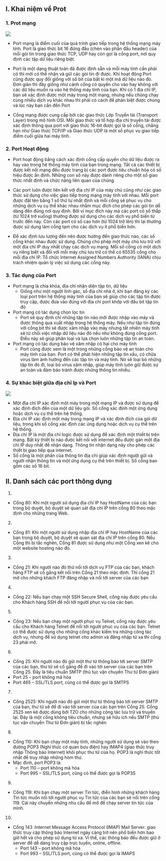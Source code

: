 ## I. Khai niệm về Prot
### 1. Prot mạng
<img src="img/port1.png">

- Port mạng là điểm cuối của quá trình giao tiếp trong hệ thống mạng máy tính. Port là giao thức bit 16 đứng đầu (chèn vào phần đầu header) của mỗi gói tin trong giao thức TCP, UDP hay còn gọi là cổng port, nơi quy định các tập dữ liệu riêng biệt.

- Port là một dạng thuật toán đã được định sẵn và mỗi máy tính cần phải có thì mới có thể nhận và gửi các gói tin đi được. Khi hoạt động Port cũng được quy đổi giống với số bit của bất kì một mã dữ liệu nào đó. Đơn giản thì đây giống như cánh cổng có quyền cho vào hay không với các dữ liệu muốn ra vào hệ thống máy tính của bạn. Khi có 1 địa chỉ IP, bạn sẽ xác định được một máy trong một mạng, nhưng nếu chúng chạy cùng nhiều dịch vụ khác nhau thì phải có cách để phân biệt được chúng và lúc này bạn cần đến Port
- Cổng mạng được cung cấp bởi các giao thức Lớp Truyền tải (Transport Layer) trong mô hình OSI. Mỗi giao thức và tổ hợp địa chỉ truyền tải được xác định thông qua port với giao thức 16-bit được gọi là số cổng, chẳng hạn như Giao thức TCP/IP và Giao thức UDP là một số phục vụ giao tiếp điểm cuối giữa hai máy tính.


### 2. Port Hoạt động
- Port hoạt động bằng cách xác định cổng cấp quyền cho dữ liệu được ra hay vào trong hệ thống máy tính của bạn trong mạng. Tất cả các thiết bị được kết nối mạng đều được trang bị các port được tiêu chuẩn hóa có số hiệu được ấn định. Những con số này được dành riêng cho một số giao thức nhất định và chức năng liên quan của chúng.
- Các port luôn được liên kết với địa chỉ IP của máy chủ cũng như các giao thức sử dụng cho việc giao tiếp trong mạng máy tính với nhau. Mỗi port được đặt tên bằng 1 số thứ tự nhất định và mỗi cổng sẽ phục vụ cho những dịch vụ cụ thể khác nhau nhằm mục đích cho phép các gói tin dễ dàng đến đúng nơi quy định. Bởi vì mục đích này mà các port có số thấp (từ 1024 trở xuống) thường được sử dụng cho các dịch vụ phổ biến từ trước đến nay. Còn các port có số cao hơn (từ 1024 trở lên) thì lại thường được sử dụng làm cổng tạm cho các dịch vụ ít phổ biến hơn.

- Để xác định lưu lượng đến nên được hướng đến giao thức nào, các số cổng khác nhau được sử dụng. Chúng cho phép một máy chủ lưu trữ với một địa chỉ IP duy nhất chạy các dịch vụ mạng. Mỗi số cổng có một dịch vụ riêng biệt và đối với mỗi máy chủ lưu trữ có thể có 65535 cổng cho mỗi địa chỉ IP. Tổ chức Internet Assigned Numbers Authority (IANA) chịu trách nhiệm quản lý việc sử dụng các cổng này.

### 3. Tác dụng của Port
- Port mạng là chìa khóa, địa chỉ nhận diện tập tin, dữ liệu 
    + Giống như một người lính gác, số địa chỉ nhà ở, khi bạn đăng ký các loại port trên hệ thống máy tính của bạn sẽ giúp cho các tập tin được truy cập, được đưa vào đúng với địa chỉ port khớp với đầu bit tập tin đó
- Port mạng có tác dụng chọn lọc tin 
    + Port sẽ quy định chỉ những tập tin nào mới được nhập vào máy và được thông qua xuất nhập trong hệ thống máy. Nếu như tập tin đúng với cổng bit thì sẽ được xâm nhập vào máy nhưng tất nhiên máy tính sẽ từ chối việc nhập dữ liệu nào đó nếu như không đúng cổng port. Điều này sẽ giúp phân loại và lựa chọn luôn những tập tin an toàn.
- Port mạng có tác dụng bảo vệ xâm nhập có hại cho máy tính
    +  Port cũng được xem là một trong những cổng bảo vệ an toàn cho máy tính của bạn. Port có thể phát hiện những tập tin xấu, có chứa virus làm ảnh hưởng đến các tập tin và máy tính. Nó sẽ loại bỏ những tập tin đó đi, loại bỏ virus xâm nhập, giúp máy tính luôn giữ được sự an toàn và đảm bảo tránh được những thông tin nhiễu.
### 4. Sự khác biệt giữa địa chỉ Ip và Port 
<img src="img/port2.png">

- Một địa chỉ IP xác định một máy trong một mạng IP và được sử dụng để xác định đích đến của một dữ liệu gói. Số cổng xác định một ứng dụng hoặc dịch vụ cụ thể trên hệ thống.
- Địa chỉ IP xác định một máy trong mạng IP và xác định đích của gói dữ liệu, trong khi số cổng xác định các ứng dụng hoặc dịch vụ cụ thể trên hệ thống.
- Địa chỉ IP là một địa chỉ logic được sử dụng để xác định một thiết bị trên mạng. Bất kỳ thiết bị nào được kết nối với internet đều được gán một địa chỉ IP duy nhất để nhận dạng. Thông tin nhận dạng này cho phép các thiết bị giao tiếp qua internet.
- Số cổng là một phần của thông tin địa chỉ giúp xác định người gửi và người nhận thông tin và một ứng dụng cụ thể trên thiết bị. Số cổng bao gồm các số 16 bit.

## II. Danh sách các port thông dụng 
1. 
- Cổng 80: Khi một người sử dụng địa chỉ IP hay HostName của các bạn trong bộ duyệt, bộ duyệt sẽ quan sát địa chỉ IP trên cổng 80 theo mặc định cho những trang Web.

2. 
- Cổng 81: Khi một người sử dụng nhập địa chỉ IP hay HostName của các bạn trong bộ duyệt, bộ duyệt sẽ quan sát địa chỉ IP trên cổng 80. Nếu Cổng thì bị tắc nghẽn, Cổng 81 được sử dụng như một Cổng xen kẽ cho một website hosting nào đó.

3. 
- Cổng 21: Khi người nào đó thử nối tới dịch vụ FTP của các bạn, khách hàng FTP sẽ cố gắng kết nối trên Cổng 21 theo mặc định. Thì cổng 21 mở cho những khách FTP đăng nhập và nối tới server của các bạn

4. 
- Cổng 22: Nếu bạn chạy một SSH Secure Shell, cổng này được yêu cầu cho Khách hàng SSH để nối tới người phục vụ của các bạn.

5. 
- Cổng 23: Nếu bạn chạy một người phục vụ Telnet, cổng này được yêu cầu cho Khách hàng Telnet để nối tới người phục vụ của các bạn. Telnet có thể được sử dụng cho những cổng khác kiểm tra những công tác dịch vụ, nhưng để sử dụng telnet cho admin và đăng nhập từ xa thì cổng 23 phải mở.

6. 
- Cổng 25: Khi người nào đó gửi một thư từ thông báo tới server SMTP của các bạn, thư từ sẽ cố gắng để đi vào tới server của các bạn trên Cổng 25. Đây là tiêu chuẩn SMTP (thủ tục vận chuyển Thư từ Đơn giản)
- Port 25 – port không mã hóa
- Port 465 – SSL/TLS port, cũng có thể được gọi là SMTPS

7. 
- Cổng 2525: Khi người nào đó gửi một thư từ thông báo tới server SMTP của bạn, thư từ sẽ để đi vào tới server của các bạn trên Cổng 25. Cổng 2525 xen kẽ được dùng bởi TZO cho những công tác lưu trữ và truyền lại. Đây là một cổng không tiêu chuẩn, nhưng sẻ hữu ích nếu SMTP (thủ tục vận chuyển Thư từ Đơn giản) bị tắc nghẽn

8. 
- Cổng 110: Khi bạn chạy một máy tính, những người sử dụng sẽ vào theo đường POP3 (Nghi thức cơ quan bưu điện) hay IMAP4 (giao thức truy nhập Thông báo Internet) khôi phục thư từ của họ. POP3 là nghi thức tốt nhất để truy nhập những hòm thư.
-  Mặc đình, port POP3 là:
    + Port 110 – port không mã hóa
    + Port 995 – SSL/TLS port, cũng có thể được gọi là POP3S

9. 
- Cổng 119: Khi bạn chạy một server Tin tức, điển hình những khách hàng Tin tức muốn nối tới người phục vụ Tin tức của các bạn sẽ nối trên cổng 119. Cái này chuyển những nhu cầu để mở để chạy server tin tức của mình.
10. 
- Cổng 143 :Internet Message Access Protocol (IMAP) Mail Server: giao thức truy cập thông báo Internet ngày càng trở nên phổ biến hơn bao giờ hết và cho phép sử dụng từ xa. Vì thế, các thông báo đều được giữ ở server để dễ dàng truy cập trực tuyến, online, offline.
    + Port 143 – port không mã hóa
    + Port 993 – SSL/TLS port, cũng có thể được gọi là IMAPS
